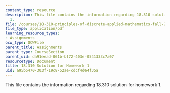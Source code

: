 ```yaml
---
content_type: resource
description: This file contains the information regarding 18.310 solution for homework
  1.
file: /courses/18-310-principles-of-discrete-applied-mathematics-fall-2013/a95b5470303f19c852aecdcf4d64f35a_MIT18_310F13_Homework1Sol.pdf
file_type: application/pdf
learning_resource_types:
- Assignments
ocw_type: OCWFile
parent_title: Assignments
parent_type: CourseSection
parent_uid: da91eead-061b-bf72-403e-0541333c7a07
resourcetype: Document
title: 18.310 Solution for Homework 1
uid: a95b5470-303f-19c8-52ae-cdcf4d64f35a
---
```

This file contains the information regarding 18.310 solution for homework 1.

